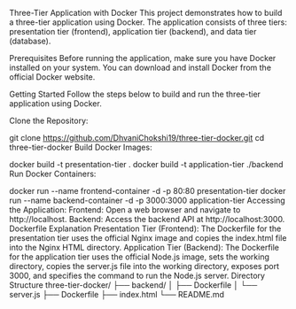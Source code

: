 Three-Tier Application with Docker
This project demonstrates how to build a three-tier application using Docker. The application consists of three tiers: presentation tier (frontend), application tier (backend), and data tier (database).

Prerequisites
Before running the application, make sure you have Docker installed on your system. You can download and install Docker from the official Docker website.

Getting Started
Follow the steps below to build and run the three-tier application using Docker.

Clone the Repository:

git clone https://github.com/DhvaniChokshi19/three-tier-docker.git
cd three-tier-docker
Build Docker Images:

docker build -t presentation-tier .
docker build -t application-tier ./backend
Run Docker Containers:

docker run --name frontend-container -d -p 80:80 presentation-tier
docker run --name backend-container -d -p 3000:3000 application-tier
Accessing the Application:
Frontend: Open a web browser and navigate to http://localhost.
Backend: Access the backend API at http://localhost:3000.
Dockerfile Explanation
Presentation Tier (Frontend): The Dockerfile for the presentation tier uses the official Nginx image and copies the index.html file into the Nginx HTML directory.
Application Tier (Backend): The Dockerfile for the application tier uses the official Node.js image, sets the working directory, copies the server.js file into the working directory, exposes port 3000, and specifies the command to run the Node.js server.
Directory Structure
three-tier-docker/
├── backend/
│   ├── Dockerfile
│   └── server.js
├── Dockerfile
├── index.html
└── README.md
